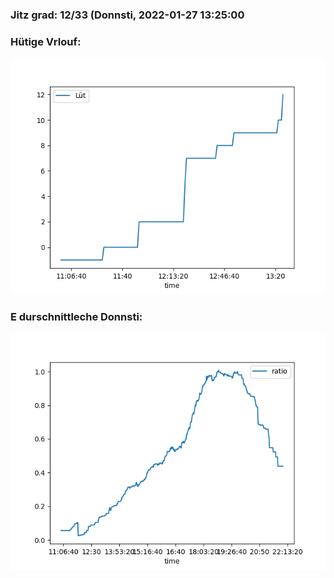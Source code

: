 ### Jitz grad: 12/33 (Donnsti, 2022-01-27 13:25:00

### Hütige Vrlouf:
![Graph](Today.png)

### E durschnittleche Donnsti:
![Graph](Donnsti.png)